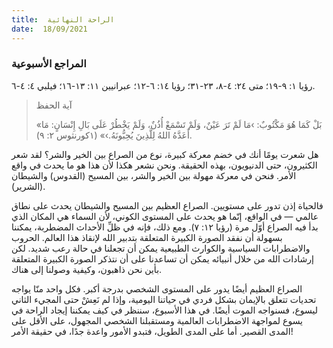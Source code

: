 ```yaml
---
title:  الراحة النهائية
date:  18/09/2021
---
```


### المراجع الأسبوعية
رؤيا ١: ٩-١٩؛ متى ٢٤: ٤-٨، ٢٣-٣١؛ رؤيا ١٤: ٦-١٢؛ عبرانيين ١١: ١٣-١٦؛ فيلبي ٤: ٤-٦.

> <p>آية الحفظ</p>
> «بَلْ كَمَا هُوَ مَكْتُوبٌ: ›مَا لَمْ تَرَ عَيْنٌ، وَلَمْ تَسْمَعْ أُذُنٌ، وَلَمْ يَخْطُرْ عَلَى بَالِ إِنْسَانٍ: مَا أَعَدَّهُ اللهُ لِلَّذِينَ يُحِبُّونَهُ.›» (١كورنثوس ٢: ٩).

هل شعرت يومًا أنك في خضم معركة كبيرة، نوع من الصراع بين الخير والشر؟  لقد شعر الكثيرون، حتى الدنيويون، بهذه الحقيقة. ونحن نشعر هكذا لأن هذا هو ما يحدث في واقع الأمر. فنحن في معركة مهولة بين الخير والشر، بين المسيح (القدوس) والشيطان (الشرير).

فالحياة إذن تدور على مستويين. الصراع العظيم بين المسيح والشيطان يحدث على نطاق عالمي — في الواقع، إنّما هو يحدث على المستوى الكوني، لأن السماء هي المكان الذي بدأ فيه الصراع أوّل مرة (رؤيا ١٢: ٧). ومع ذلك، فإنه في ظلِّ الأحداث المضطربة، يمكننا بسهولة أن نفقد الصورة الكبيرة المتعلقة بتدبير الله لإنقاذ هذا العالم.  الحروب والاضطرابات السياسية والكوارث الطبيعية يمكن أن تجعلنا في حالة رعب شديد.  لكن إرشادات الله من خلال أنبيائه يمكن أن تساعدنا على أن نتذكر الصورة الكبيرة المتعلقة بأين نحن ذاهبون، وكيفية وصولنا إلى هناك.

الصراع العظيم أيضًا يدور على المستوى الشخصي بدرجة أكبر.  فكل واحد منّا يواجه تحديات تتعلق بالإيمان بشكل فردي في حياتنا اليومية، وإذا لم نَعِشْ حتى المجيء الثاني ليسوع، فسنواجه الموت أيضًا.  في هذا الأسبوع، سننظر في كيف يمكننا إيجاد الراحة في يسوع لمواجهة الاضطرابات العالمية ومستقبلنا الشخصي المجهول، على الأقل على المدى القصير.  أما على المدى الطويل، فتبدو الأمور واعدة جدًا، في حقيقة الأمر!